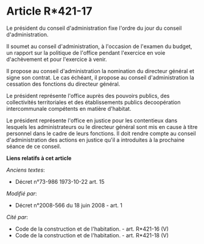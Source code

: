 # Article R*421-17

Le président du conseil d'administration fixe l'ordre du jour du conseil d'administration. 

Il soumet au conseil d'administration, à l'occasion de l'examen du budget, un rapport sur la politique de l'office pendant
l'exercice en voie d'achèvement et pour l'exercice à venir. 

Il propose au conseil d'administration la nomination du directeur général et signe son contrat. Le cas échéant, il propose au
conseil d'administration la cessation des fonctions du directeur général. 

Le président représente l'office auprès des pouvoirs publics, des collectivités territoriales et des établissements publics
decoopération intercommunale compétents en matière d'habitat. 

Le président représente l'office en justice pour les contentieux dans lesquels les administrateurs ou le directeur général
sont mis en cause à titre personnel dans le cadre de leurs fonctions. Il doit rendre compte au conseil d'administration des
actions en justice qu'il a introduites à la prochaine séance de ce conseil.

**Liens relatifs à cet article**

_Anciens textes_:

  - Décret n°73-986 1973-10-22 art. 15

_Modifié par_:

  - Décret n°2008-566 du 18 juin 2008 - art. 1

_Cité par_:

  - Code de la construction et de l'habitation. - art. R*421-16 (V)
  - Code de la construction et de l'habitation. - art. R*421-18 (V)
